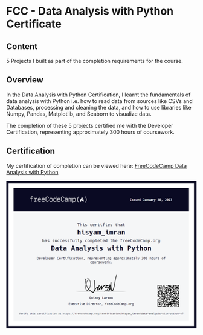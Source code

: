 # FCC - Data Analysis with Python Certificate

## Content
5 Projects I built as part of the completion requirements for the course.

## Overview
In the Data Analysis with Python Certification, I learnt the fundamentals of data analysis with Python i.e. how to read data from sources like CSVs and Databases, processing and cleaning the data, and how to use libraries like Numpy, Pandas, Matplotlib, and Seaborn to visualize data. 

The completion of these 5 projects certified me with the Developer Certification, representing approximately 300 hours of coursework.

## Certification
My certification of completion can be viewed here:
<a href = 'https://www.freecodecamp.org/certification/hisyam_imran/data-analysis-with-python-v7'> FreeCodeCamp Data Analysis with Python </a>

<img src ='https://github.com/hisyamimran96/FCC-Projects/blob/main/Data%20Analysis%20with%20Python/FreeCodeCamp%20Data%20Analysis%20with%20Python.png?raw=true'>
